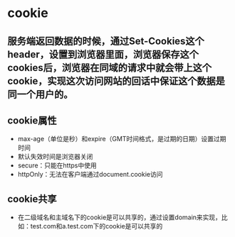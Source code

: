 <!--
 * @Description: In User Settings Edit
 * @Author: your name
 * @Date: 2019-09-23 16:56:18
 * @LastEditTime: 2019-09-24 09:48:40
 * @LastEditors: Please set LastEditors
 -->
# cookie
## 服务端返回数据的时候，通过Set-Cookies这个header，设置到浏览器里面，浏览器保存这个cookies后，浏览器在同域的请求中就会带上这个cookie，实现这次访问网站的回话中保证这个数据是同一个用户的。

## cookie属性
- max-age（单位是秒）和expire（GMT时间格式，是过期的日期）设置过期时间
- 默认失效时间是浏览器关闭
- secure：只能在https中使用
- httpOnly：无法在客户端通过document.cookie访问

## cookie共享
- 在二级域名和主域名下的cookie是可以共享的，通过设置domain来实现，比如：test.com和a.test.com下的cookie是可以共享的